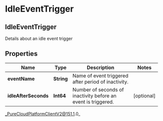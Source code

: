 # IdleEventTrigger

## IdleEventTrigger
Details about an idle event trigger

## Properties

|Name | Type | Description | Notes|
|------------ | ------------- | ------------- | -------------|
| **eventName** | **String** | Name of event triggered after period of inactivity. | |
| **idleAfterSeconds** | **Int64** | Number of seconds of inactivity before an event is triggered. | [optional] |



_PureCloudPlatformClientV2@151.1.0_
